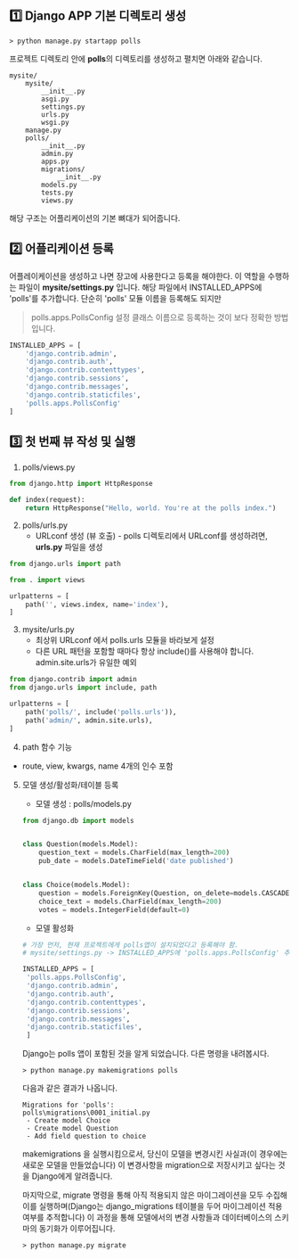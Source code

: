 ## :one: Django APP 기본 디렉토리 생성 

~~~commandline
> python manage.py startapp polls
~~~
프로젝트 디렉토리 안에 **polls**의 디렉토리를 생성하고 펼치면 아래와 같습니다.
~~~
mysite/
    mysite/
        __init__.py
        asgi.py
        settings.py
        urls.py
        wsgi.py
    manage.py
    polls/
        __init__.py
        admin.py
        apps.py
        migrations/
            __init__.py
        models.py
        tests.py
        views.py
~~~
해당 구조는 어플리케이션의 기본 뼈대가 되어줍니다.

## :two: 어플리케이션 등록
어플레이케이션을 생성하고 나면 장고에 사용한다고 등록을 해야한다. 이 역할을 수행하는 파일이 
**mysite/settings.py** 입니다. 해당 파일에서 INSTALLED_APPS에 'polls'를 추가합니다.
단순히 'polls' 모듈 이름을 등록해도 되지만 
> polls.apps.PollsConfig 설정 클래스 이름으로 등록하는 것이 보다 정확한 방법입니다.
~~~python
INSTALLED_APPS = [
    'django.contrib.admin',
    'django.contrib.auth',
    'django.contrib.contenttypes',
    'django.contrib.sessions',
    'django.contrib.messages',
    'django.contrib.staticfiles',
    'polls.apps.PollsConfig'
]
~~~

## :three: 첫 번째 뷰 작성 및 실행
1. polls/views.py
~~~python
from django.http import HttpResponse

def index(request):
    return HttpResponse("Hello, world. You're at the polls index.")
~~~

2. polls/urls.py
    - URLconf 생성 (뷰 호출) - polls 디렉토리에서 URLconf를 생성하려면, **urls.py** 파일을 생성
~~~python
from django.urls import path

from . import views

urlpatterns = [
    path('', views.index, name='index'),
]
~~~

3. mysite/urls.py
    - 최상위 URLconf 에서 polls.urls 모듈을 바라보게 설정
    - 다른 URL 패턴을 포함할 때마다 항상 include()를 사용해야 합니다. admin.site.urls가 유일한 예외
~~~python
from django.contrib import admin
from django.urls import include, path

urlpatterns = [
    path('polls/', include('polls.urls')),
    path('admin/', admin.site.urls),
]
~~~

4. path 함수 기능
- route, view, kwargs, name 4개의 인수 포함


5. 모델 생성/활성화/테이블 등록
    - 모델 생성 : polls/models.py
    ~~~python
    from django.db import models
    
    
    class Question(models.Model):
        question_text = models.CharField(max_length=200)
        pub_date = models.DateTimeField('date published')
    
    
    class Choice(models.Model):
        question = models.ForeignKey(Question, on_delete=models.CASCADE)
        choice_text = models.CharField(max_length=200)
        votes = models.IntegerField(default=0)
    ~~~
   - 모델 활성화
   ~~~python
   # 가장 먼저, 현재 프로젝트에게 polls앱이 설치되었다고 등록해야 함.
   # mysite/settings.py -> INSTALLED_APPS에 'polls.apps.PollsConfig' 추가
   
   INSTALLED_APPS = [
    'polls.apps.PollsConfig',
    'django.contrib.admin',
    'django.contrib.auth',
    'django.contrib.contenttypes',
    'django.contrib.sessions',
    'django.contrib.messages',
    'django.contrib.staticfiles',
    ]
   ~~~
   Django는 polls 앱이 포함된 것을 알게 되었습니다. 다른 명령을 내려봅시다.
   ~~~commandline
   > python manage.py makemigrations polls
   ~~~
   다음과 같은 결과가 나옵니다.
   ~~~commandline
   Migrations for 'polls':
   polls\migrations\0001_initial.py
    - Create model Choice
    - Create model Question
    - Add field question to choice
   ~~~
   makemigrations 을 실행시킴으로서, 당신이 모델을 변경시킨 사실과(이 경우에는 새로운 모델을 만들었습니다) 이 변경사항을 migration으로 저장시키고 싶다는 것을 Django에게 알려줍니다.
   
   마지막으로, migrate 명령을 통해 아직 적용되지 않은 마이그레이션을 모두 수집해 이를 실행하며(Django는 django_migrations 테이블을 두어 마이그레이션 적용 여부를 추적합니다) 이 과정을 통해 모델에서의 변경 사항들과 데이터베이스의 스키마의 동기화가 이루어집니다.
   ~~~commandline
   > python manage.py migrate
   ~~~